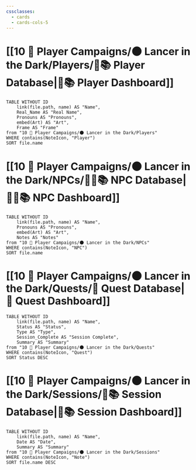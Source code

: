 ```yaml
---
cssclasses:
  - cards
  - cards-cols-5
---
```


# [[10 🧙 Player Campaigns/🌑 Lancer in the Dark/Players/🧙📚 Player Database|🧙📚 Player Dashboard]]
```dataview
TABLE WITHOUT ID 
	link(file.path, name) AS "Name",
	Real_Name AS "Real Name",
	Pronouns AS "Pronouns",
	embed(Art) AS "Art",
	Frame AS "Frame"
from "10 🧙 Player Campaigns/🌑 Lancer in the Dark/Players"
WHERE contains(NoteIcon, "Player")
SORT file.name
```

# [[10 🧙 Player Campaigns/🌑 Lancer in the Dark/NPCs/👨‍🌾📚 NPC Database|👨‍🌾📚 NPC Dashboard]]
```dataview
TABLE WITHOUT ID 
	link(file.path, name) AS "Name", 
	Pronouns AS "Pronouns",
	embed(Art) AS "Art",
	Notes AS "Notes"
from "10 🧙 Player Campaigns/🌑 Lancer in the Dark/NPCs"
WHERE contains(NoteIcon, "NPC")
SORT file.name
```

# [[10 🧙 Player Campaigns/🌑 Lancer in the Dark/Quests/🎯 Quest Database|🎯 Quest Dashboard]]
```dataview
TABLE WITHOUT ID 
	link(file.path, name) AS "Name",
	Status AS "Status",
	Type AS "Type",
	Session_Complete AS "Session Complete",
	Summary AS "Summary"
from "10 🧙 Player Campaigns/🌑 Lancer in the Dark/Quests"
WHERE contains(NoteIcon, "Quest")
SORT Status DESC
```

# [[10 🧙 Player Campaigns/🌑 Lancer in the Dark/Sessions/🧻📚 Session Database|🧻📚 Session Dashboard]]
```dataview
TABLE WITHOUT ID 
	link(file.path, name) AS "Name", 
	Date AS "Date",
	Summary AS "Summary"
from "10 🧙 Player Campaigns/🌑 Lancer in the Dark/Sessions"
WHERE contains(NoteIcon, "Note")
SORT file.name DESC
```

